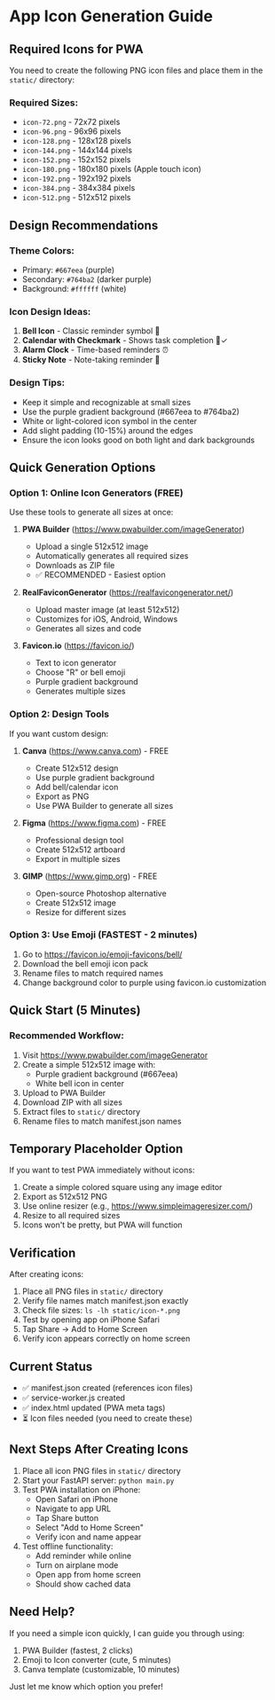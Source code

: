 # App Icon Generation Guide

## Required Icons for PWA

You need to create the following PNG icon files and place them in the `static/` directory:

### Required Sizes:
- `icon-72.png` - 72x72 pixels
- `icon-96.png` - 96x96 pixels
- `icon-128.png` - 128x128 pixels
- `icon-144.png` - 144x144 pixels
- `icon-152.png` - 152x152 pixels
- `icon-180.png` - 180x180 pixels (Apple touch icon)
- `icon-192.png` - 192x192 pixels
- `icon-384.png` - 384x384 pixels
- `icon-512.png` - 512x512 pixels

## Design Recommendations

### Theme Colors:
- Primary: `#667eea` (purple)
- Secondary: `#764ba2` (darker purple)
- Background: `#ffffff` (white)

### Icon Design Ideas:
1. **Bell Icon** - Classic reminder symbol 🔔
2. **Calendar with Checkmark** - Shows task completion 📅✓
3. **Alarm Clock** - Time-based reminders ⏰
4. **Sticky Note** - Note-taking reminder 📝

### Design Tips:
- Keep it simple and recognizable at small sizes
- Use the purple gradient background (#667eea to #764ba2)
- White or light-colored icon symbol in the center
- Add slight padding (10-15%) around the edges
- Ensure the icon looks good on both light and dark backgrounds

## Quick Generation Options

### Option 1: Online Icon Generators (FREE)
Use these tools to generate all sizes at once:

1. **PWA Builder** (https://www.pwabuilder.com/imageGenerator)
   - Upload a single 512x512 image
   - Automatically generates all required sizes
   - Downloads as ZIP file
   - ✅ RECOMMENDED - Easiest option

2. **RealFaviconGenerator** (https://realfavicongenerator.net/)
   - Upload master image (at least 512x512)
   - Customizes for iOS, Android, Windows
   - Generates all sizes and code

3. **Favicon.io** (https://favicon.io/)
   - Text to icon generator
   - Choose "R" or bell emoji
   - Purple gradient background
   - Generates multiple sizes

### Option 2: Design Tools
If you want custom design:

1. **Canva** (https://www.canva.com) - FREE
   - Create 512x512 design
   - Use purple gradient background
   - Add bell/calendar icon
   - Export as PNG
   - Use PWA Builder to generate all sizes

2. **Figma** (https://www.figma.com) - FREE
   - Professional design tool
   - Create 512x512 artboard
   - Export in multiple sizes

3. **GIMP** (https://www.gimp.org) - FREE
   - Open-source Photoshop alternative
   - Create 512x512 image
   - Resize for different sizes

### Option 3: Use Emoji (FASTEST - 2 minutes)
1. Go to https://favicon.io/emoji-favicons/bell/
2. Download the bell emoji icon pack
3. Rename files to match required names
4. Change background color to purple using favicon.io customization

## Quick Start (5 Minutes)

### Recommended Workflow:
1. Visit https://www.pwabuilder.com/imageGenerator
2. Create a simple 512x512 image with:
   - Purple gradient background (#667eea)
   - White bell icon in center
3. Upload to PWA Builder
4. Download ZIP with all sizes
5. Extract files to `static/` directory
6. Rename files to match manifest.json names

## Temporary Placeholder Option

If you want to test PWA immediately without icons:

1. Create a simple colored square using any image editor
2. Export as 512x512 PNG
3. Use online resizer (e.g., https://www.simpleimageresizer.com/)
4. Resize to all required sizes
5. Icons won't be pretty, but PWA will function

## Verification

After creating icons:
1. Place all PNG files in `static/` directory
2. Verify file names match manifest.json exactly
3. Check file sizes: `ls -lh static/icon-*.png`
4. Test by opening app on iPhone Safari
5. Tap Share → Add to Home Screen
6. Verify icon appears correctly on home screen

## Current Status

- ✅ manifest.json created (references icon files)
- ✅ service-worker.js created
- ✅ index.html updated (PWA meta tags)
- ⏳ Icon files needed (you need to create these)

## Next Steps After Creating Icons

1. Place all icon PNG files in `static/` directory
2. Start your FastAPI server: `python main.py`
3. Test PWA installation on iPhone:
   - Open Safari on iPhone
   - Navigate to app URL
   - Tap Share button
   - Select "Add to Home Screen"
   - Verify icon and name appear
4. Test offline functionality:
   - Add reminder while online
   - Turn on airplane mode
   - Open app from home screen
   - Should show cached data

## Need Help?

If you need a simple icon quickly, I can guide you through using:
1. PWA Builder (fastest, 2 clicks)
2. Emoji to Icon converter (cute, 5 minutes)
3. Canva template (customizable, 10 minutes)

Just let me know which option you prefer!
